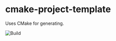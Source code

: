 # cmake-project-template

Uses CMake for generating.

![Build](https://github.com/Husenap/cmake-project-template/workflows/Build/badge.svg)
